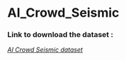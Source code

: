 # AI_Crowd_Seismic

### Link to download the dataset :
*[AI Crowd Seismic dataset](https://www.aicrowd.com/challenges/seismic-facies-identification-challenge/dataset_files)*
